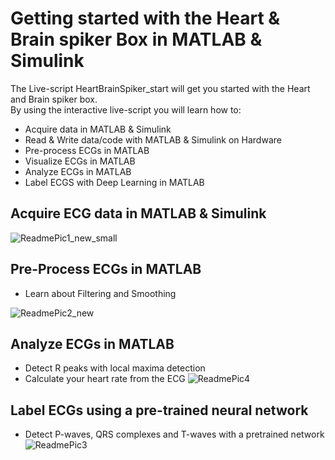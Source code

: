 # Getting started with the Heart & Brain spiker Box in MATLAB & Simulink
The Live-script HeartBrainSpiker_start will get you started with the Heart and Brain spiker box.<br/>
By using the interactive live-script you will learn how to:
* Acquire data in MATLAB & Simulink
* Read & Write data/code with MATLAB & Simulink on Hardware
* Pre-process ECGs in MATLAB
* Visualize ECGs in MATLAB
* Analyze ECGs in MATLAB
* Label ECGS with Deep Learning in MATLAB

## Acquire ECG data in MATLAB & Simulink
![ReadmePic1_new_small](/uploads/2b9b4fb188452c3e75730a3fb27e7e68/ReadmePic1_new_small.PNG)

## Pre-Process ECGs in MATLAB

* Learn about Filtering and Smoothing

![ReadmePic2_new](/uploads/1e52c216ea6bdd8cbad81192b584e8d1/ReadmePic2_new.PNG)

## Analyze ECGs in MATLAB

* Detect R peaks with local maxima detection
* Calculate your heart rate from the ECG
![ReadmePic4](/uploads/ad74b33d3aa366af51dbd1241800617d/ReadmePic4.PNG)

## Label ECGs using a pre-trained neural network

* Detect P-waves, QRS complexes and T-waves with a pretrained network
![ReadmePic3](/uploads/6d8747711c21b1c0c73d7557b3348101/ReadmePic3.PNG)

